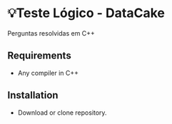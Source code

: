 # 💡Teste Lógico - DataCake

Perguntas resolvidas em C++ 

## Requirements
- Any compiler in C++

## Installation
- Download or clone repository.
